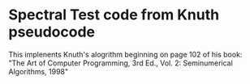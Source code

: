 # Spectral Test code from Knuth pseudocode


This implenents Knuth's alogrithm beginning on page 102 of his book:  
  "The Art of Computer Programming, 3rd Ed., Vol. 2: Seminumerical Algorithms, 1998"
